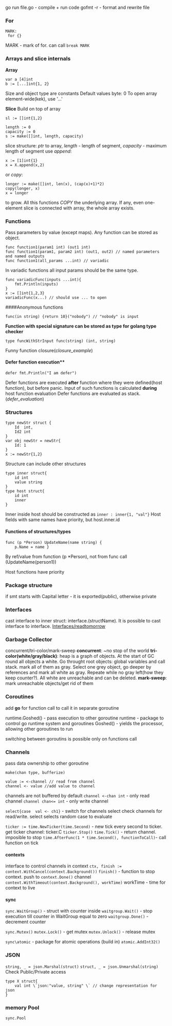 go run file.go - compile + run code
gofmt -r  - format and rewrite file 

### For

```
MARK:
 for {}
```
MARK - mark of for. can call ```break MARK ```

### Arrays and slice internals

**Array**
```golang
var a [4]int
b := [...]int{1, 2}
```
Size and object type are constants
Default values
byte: 0
To open array element-wide(kek), use '...'

**Slice**
Build on top of array
```
sl := []int{1,2}

length := 0
capacity := 0
s := make([]int, length, capacity)
```
slice structure: *ptr* to array, *length* - length of segment, *capacity* - maximum length of segment
use *append*:
```
x := [1]int{1}
x = X.append(x,2)
```
or *copy*:
```
longer := make([]int, len(x), (cap(x)+1)*2)
copy(longer, x)
x = longer
```
to grow. All this functions *COPY* the underlying array. 
If any, even one-element slice is connected with array, the whole array exists.

### Functions
Pass parameters by value (except maps).
Any function can be stored as object.

```
func function1(param1 int) (out1 int)
func function1(param1, param2 int) (out1, out2) // named parameters and named outputs
func function1(all_params ...int) // variadic
```
In variadic functions all input params should be the same type.
```
func variadicFunc(inputs ...int){
	fmt.Println(inputs)
}
x := []int{1,2,3}
variadicFunc(x...) // should use ... to open
```

####Anonymous functions
```
func(in string) {return 10}("nobody") // "nobody" is input

```

**Function with special signature can be stored as type for golang type checker**
```
type funcWithStrInput func(string) (int, string)
```
Funny function closure(*closure_example*)

#### Defer function execution**
```
defer fmt.Println("I am defer")
```
Defer functions are executed **after** function where they were defined(host function), but before panic.
Input of such functions is calculated **during** host function evaluation
Defer functions are evaluated as stack. (*defer_evaluation*)

### Structures
```
type newStr struct {
	Id 	int,
	Id2 int
}
var obj newStr = newStr{
	Id: 1
}
x := newStr{1,2}
```
Structure can include other structures
```
type inner struct{
	id int 
	value string
}
type host struct{
	id int
	inner
}
```
Inner inside host should be constructed as  ```inner : inner{1, "val"}```
Host fields with same names have priority, but host.inner.id 

#### Functions of structures/types

```
func (p *Person) UpdateName(name string) {
	p.Name = name }
```
By ref/value from function (p \*Person), not from func call (UpdateName(person1))

Host functions have priority


### Package structure
if smt starts with Capital letter - it is exported(public), otherwise private

### Interfaces

cast interface to inner struct: interface.(structName). It is possible to cast interface to interface.
[Interfaces/readtomorrow](https://www.tapirgames.com/blog/golang-interface-implementation)

### Garbage Collector
concurrent/tri-color/mark-sweep
**concurrent**:  ~no stop of the world 
**tri-color(white/gray/black)**: heap is a graph of objects. At the start of GC round all objects a white. Go throught root objects: global variables and call stack. mark all of them as gray. Select one grey object, go deeper by references and mark all white as gray. Repeate while no gray left(how they keep counter?). All white are unreachable and can be deleted.
**mark-sweep**: mark unreachable objects/get rid of them


### Coroutines
add **go** for function call to call it in separate goroutine

runtime.Goshed() - pass execution to other goroutine
runtime - package to control go runtime system and goroutines
Goshed() - yields the processor, allowing other goroutines to run

switching between goroutins is possible only on functions call

### Channels
pass data ownership to other goroutine
```golang
make(chan type, bufferize)

value := <-channel // read from channel
channel <- value //add value to channel
```
channels are not buffered by default
```channel <-chan int``` - only read channel
```channel chan<= int``` - only write channel

```select{case  val <- ch1}``` - switch for channels
select check channels for read/write.
select selects random case to evaluate

```ticker := time.NewTicker(time.Second)``` - new tick every second to ticker. 
get ticker channel: ticker.C 
```ticker.Stop()```
```time.Tick()``` - return channel. imposible to stop
```time.AfterFunc(1 * time.Second(), functionToCall)```- call function on tick

#### contexts
interface to control channels in context
```ctx, finish := context.WithCancel(context.Background())```
```finish()``` - function to stop context. push to ```context.Done()``` channel
```context.WithTimeout(context.Background(), workTime)```
workTime - time for context to live

#### sync
```sync.WaitGroup()``` - struct with counter inside
```waitgroup.Wait()``` - stop execution till counter in WaitGroup equal to zero
```waitgroup.Done()``` - decrement counter

```sync.Mutex()```
```mutex.Lock()``` - get mutex
```mutex.Unlock()``` - release mutex

```sync\atomic``` - package for atomic operations (build in)
```atomic.AddInt32()```

### JSON

```string, _ = json.Marshal(struct)```
```struct, _ = json.Unmarshal(string)```
Check Public/Private access
```
type X struct{
	val int \`json:"value, string" \` // change representation for json
}
```

### memory Pool
```sync.Pool```